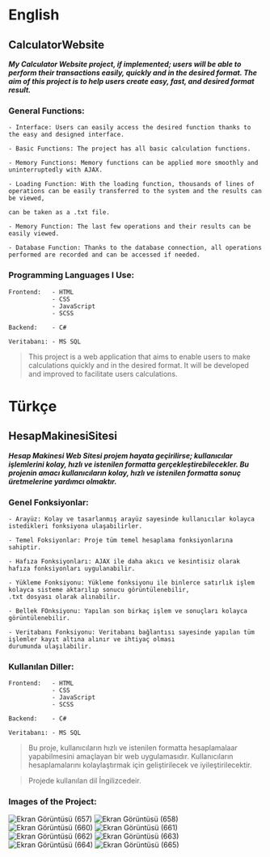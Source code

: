 # English
## CalculatorWebsite
***My Calculator Website project, if implemented; users will be able to perform their transactions easily, quickly and in the desired format.
The aim of this project is to help users create easy, fast, and desired format
result.***
### General Functions:

    - Interface: Users can easily access the desired function thanks to the easy and designed interface.
    
    - Basic Functions: The project has all basic calculation functions.
    
    - Memory Functions: Memory functions can be applied more smoothly and uninterruptedly with AJAX.
    
    - Loading Function: With the loading function, thousands of lines of operations can be easily transferred to the system and the results can be viewed,
    
    can be taken as a .txt file.
    
    - Memory Function: The last few operations and their results can be easily viewed.
    
    - Database Function: Thanks to the database connection, all operations performed are recorded and can be accessed if needed.

### Programming Languages ​​I Use:

    Frontend:   - HTML
                - CSS
                - JavaScript
                - SCSS
    
    Backend:    - C#

    Veritabanı: - MS SQL
    
> This project is a web application that aims to enable users to make calculations quickly and in the desired format. It will be developed and improved to facilitate users calculations.


# Türkçe
## HesapMakinesiSitesi
***Hesap Makinesi Web Sitesi projem hayata geçirilirse; kullanıcılar işlemlerini kolay, hızlı ve istenilen formatta gerçekleştirebilecekler.
Bu projenin amacı kullanıcıların kolay, hızlı ve istenilen formatta sonuç üretmelerine yardımcı olmaktır.***

### Genel Fonksiyonlar:

    - Arayüz: Kolay ve tasarlanmış arayüz sayesinde kullanıcılar kolayca istedikleri fonksiyona ulaşabilirler.

    - Temel Foksiyonlar: Proje tüm temel hesaplama fonksiyonlarına sahiptir.

    - Hafıza Fonksiyonları: AJAX ile daha akıcı ve kesintisiz olarak hafıza fonksiyonları uygulanabilir.

    - Yükleme Fonksiyonu: Yükleme fonksiyonu ile binlerce satırlık işlem kolayca sisteme aktarılıp sonucu görüntülenebilir,
    .txt dosyası olarak alınabilir.

    - Bellek FOnksiyonu: Yapılan son birkaç işlem ve sonuçları kolayca görüntülenebilir.
    
    - Veritabanı Fonksiyonu: Veritabanı bağlantısı sayesinde yapılan tüm işlemler kayıt altına alınır ve ihtiyaç olması
    durumunda ulaşılabilir.
    
### Kullanılan Diller:

    Frontend:   - HTML
                - CSS
                - JavaScript
                - SCSS
    
    Backend:    - C#

    Veritabanı: - MS SQL

> Bu proje, kullanıcıların hızlı ve istenilen formatta hesaplamalaar yapabilmesini amaçlayan bir web uygulamasıdır. 
Kullanıcıların hesaplamalarını kolaylaştırmak için geliştirilecek ve iyileştirilecektir.


> Projede kullanılan dil İngilizcedeir.

### Images of the Project:
![Ekran Görüntüsü (657)](https://github.com/user-attachments/assets/2b6f6272-594e-4b17-99bb-8c3f47d495fa)
![Ekran Görüntüsü (658)](https://github.com/user-attachments/assets/09c287a1-e9cf-4e3e-a7f5-648615aed00c)
![Ekran Görüntüsü (660)](https://github.com/user-attachments/assets/378077fb-1e4c-4e74-acfb-bc2df1d23fee)
![Ekran Görüntüsü (661)](https://github.com/user-attachments/assets/8885bacf-630b-454c-8f0c-4f9cb66b9b27)
![Ekran Görüntüsü (662)](https://github.com/user-attachments/assets/2feca35d-fd6d-46fa-b7e5-a60a415eb991)
![Ekran Görüntüsü (663)](https://github.com/user-attachments/assets/5e86ee5d-fc78-4497-99d0-450bfdfbafea)
![Ekran Görüntüsü (664)](https://github.com/user-attachments/assets/98aff6d7-605a-4719-b54d-c1f4bc4f15e9)
![Ekran Görüntüsü (665)](https://github.com/user-attachments/assets/cdda1716-d304-40af-9aab-41f965210eb8)

